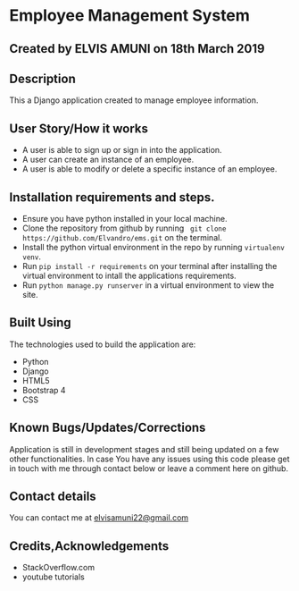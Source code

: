 # Employee Management System

## Created by **ELVIS AMUNI** on 18th March 2019

## Description
This a Django application created to manage employee information.

## User Story/How it works
* A user is able to sign up or sign in into the application.  
* A user can create an instance of an employee.
* A user is able to modify or delete a specific instance of an employee.

## Installation requirements and steps.
* Ensure you have python installed in your local machine.
* Clone the repository from github by running ` git clone https://github.com/Elvandro/ems.git` on the terminal.
* Install the python virtual environment in the repo by running `virtualenv venv`.
* Run `pip install -r requirements` on your terminal after installing the virtual environment to intall the applications requirements.  
* Run `python manage.py runserver` in a virtual environment to view the site.

## Built Using
The technologies used to build the application are:
* Python
* Django
* HTML5
* Bootstrap 4
* CSS

## Known Bugs/Updates/Corrections
Application is still in development stages and still being updated on a few other functionalities. In case You have any issues using this code please get in touch with me through contact below or leave a comment here on github.

## Contact details
You can contact me at elvisamuni22@gmail.com

## Credits,Acknowledgements
* StackOverflow.com  
* youtube tutorials
